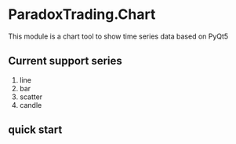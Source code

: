 # ParadoxTrading.Chart

This module is a chart tool to show time series data based on PyQt5

## Current support series

1. line
2. bar
3. scatter
4. candle

## quick start

```python

```
